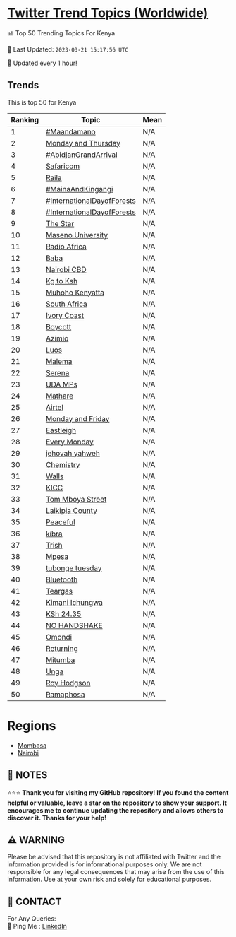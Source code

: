 [Twitter Trend Topics (Worldwide)](https://github.com/ErcinDedeoglu/Twitter-Trend-Topics)
==========


📊 Top 50 Trending Topics For Kenya

📆 Last Updated: `2023-03-21 15:17:56 UTC`

🔧 Updated every 1 hour!


## Trends

This is top 50 for Kenya

| Ranking | Topic | Mean |
| ------- | ------------ | ------------ |
| 1 | [#Maandamano](http://twitter.com/search?q=%23Maandamano) | N/A |
| 2 | [Monday and Thursday](http://twitter.com/search?q=Monday+and+Thursday) | N/A |
| 3 | [#AbidjanGrandArrival](http://twitter.com/search?q=%23AbidjanGrandArrival) | N/A |
| 4 | [Safaricom](http://twitter.com/search?q=Safaricom) | N/A |
| 5 | [Raila](http://twitter.com/search?q=Raila) | N/A |
| 6 | [#MainaAndKingangi](http://twitter.com/search?q=%23MainaAndKingangi) | N/A |
| 7 | [#InternationalDayofForests](http://twitter.com/search?q=%23InternationalDayofForests) | N/A |
| 8 | [#InternationalDayofForests](http://twitter.com/search?q=%23InternationalDayofForests) | N/A |
| 9 | [The Star](http://twitter.com/search?q=The+Star) | N/A |
| 10 | [Maseno University](http://twitter.com/search?q=Maseno+University) | N/A |
| 11 | [Radio Africa](http://twitter.com/search?q=Radio+Africa) | N/A |
| 12 | [Baba](http://twitter.com/search?q=Baba) | N/A |
| 13 | [Nairobi CBD](http://twitter.com/search?q=Nairobi+CBD) | N/A |
| 14 | [Kg to Ksh](http://twitter.com/search?q=Kg+to+Ksh) | N/A |
| 15 | [Muhoho Kenyatta](http://twitter.com/search?q=Muhoho+Kenyatta) | N/A |
| 16 | [South Africa](http://twitter.com/search?q=South+Africa) | N/A |
| 17 | [Ivory Coast](http://twitter.com/search?q=Ivory+Coast) | N/A |
| 18 | [Boycott](http://twitter.com/search?q=Boycott) | N/A |
| 19 | [Azimio](http://twitter.com/search?q=Azimio) | N/A |
| 20 | [Luos](http://twitter.com/search?q=Luos) | N/A |
| 21 | [Malema](http://twitter.com/search?q=Malema) | N/A |
| 22 | [Serena](http://twitter.com/search?q=Serena) | N/A |
| 23 | [UDA MPs](http://twitter.com/search?q=UDA+MPs) | N/A |
| 24 | [Mathare](http://twitter.com/search?q=Mathare) | N/A |
| 25 | [Airtel](http://twitter.com/search?q=Airtel) | N/A |
| 26 | [Monday and Friday](http://twitter.com/search?q=Monday+and+Friday) | N/A |
| 27 | [Eastleigh](http://twitter.com/search?q=Eastleigh) | N/A |
| 28 | [Every Monday](http://twitter.com/search?q=Every+Monday) | N/A |
| 29 | [jehovah yahweh](http://twitter.com/search?q=jehovah+yahweh) | N/A |
| 30 | [Chemistry](http://twitter.com/search?q=Chemistry) | N/A |
| 31 | [Walls](http://twitter.com/search?q=Walls) | N/A |
| 32 | [KICC](http://twitter.com/search?q=KICC) | N/A |
| 33 | [Tom Mboya Street](http://twitter.com/search?q=Tom+Mboya+Street) | N/A |
| 34 | [Laikipia County](http://twitter.com/search?q=Laikipia+County) | N/A |
| 35 | [Peaceful](http://twitter.com/search?q=Peaceful) | N/A |
| 36 | [kibra](http://twitter.com/search?q=kibra) | N/A |
| 37 | [Trish](http://twitter.com/search?q=Trish) | N/A |
| 38 | [Mpesa](http://twitter.com/search?q=Mpesa) | N/A |
| 39 | [tubonge tuesday](http://twitter.com/search?q=tubonge+tuesday) | N/A |
| 40 | [Bluetooth](http://twitter.com/search?q=Bluetooth) | N/A |
| 41 | [Teargas](http://twitter.com/search?q=Teargas) | N/A |
| 42 | [Kimani Ichungwa](http://twitter.com/search?q=Kimani+Ichungwa) | N/A |
| 43 | [KSh 24.35](http://twitter.com/search?q=KSh+24.35) | N/A |
| 44 | [NO HANDSHAKE](http://twitter.com/search?q=NO+HANDSHAKE) | N/A |
| 45 | [Omondi](http://twitter.com/search?q=Omondi) | N/A |
| 46 | [Returning](http://twitter.com/search?q=Returning) | N/A |
| 47 | [Mitumba](http://twitter.com/search?q=Mitumba) | N/A |
| 48 | [Unga](http://twitter.com/search?q=Unga) | N/A |
| 49 | [Roy Hodgson](http://twitter.com/search?q=Roy+Hodgson) | N/A |
| 50 | [Ramaphosa](http://twitter.com/search?q=Ramaphosa) | N/A |



# Regions

* [Mombasa](</Kenya/Mombasa.md>)
* [Nairobi](</Kenya/Nairobi.md>)



## 📝 NOTES

⭐⭐⭐ **Thank you for visiting my GitHub repository! If you found the content helpful or valuable, leave a star on the repository to show your support. It encourages me to continue updating the repository and allows others to discover it. Thanks for your help!**


## ⚠️ WARNING

Please be advised that this repository is not affiliated with Twitter and the information provided is for informational purposes only. We are not responsible for any legal consequences that may arise from the use of this information. Use at your own risk and solely for educational purposes.


## 📨 CONTACT

 For Any Queries:  
            🏓 Ping Me : [LinkedIn](https://www.linkedin.com/in/ercindedeoglu/)
